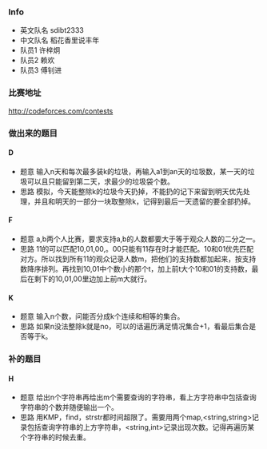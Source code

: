 ### Info
* 英文队名 sdibt2333
* 中文队名 稻花香里说丰年
* 队员1 许梓炯
* 队员2 赖欢
* 队员3 傅钊进

### 比赛地址
http://codeforces.com/contests

### 做出来的题目

#### D

* 题意
输入n天和每次最多装k的垃圾，再输入a1到an天的垃圾数，某一天的垃圾可以且只能留到第二天，求最少的垃圾袋个数。
* 思路
模拟，今天能整除k的垃圾今天扔掉，不能扔的记下来留到明天优先处理，并且和明天的一部分一块取整除k，记得到最后一天遗留的要全部扔掉。

#### F

* 题意
a,b两个人比赛，要求支持a,b的人数都要大于等于观众人数的二分之一。
* 思路
11的可以匹配10,01,00,。00只能有11存在时才能匹配。10和01优先匹配对方。所以找到所有11的观众记录人数m，把他们的支持数都加起来，按支持数降序排列。再找到10,01中个数小的那个t，加上前t大个10和01的支持数，最后在剩下的10,01,00里边加上前m大就行。


#### K

* 题意
输入n个数，问能否分成k个连续和相等的集合。
* 思路
如果n没法整除k就是no，可以的话遍历满足情况集合+1，看最后集合是否等于k。


### 补的题目

#### H

* 题意
给出n个字符串再给出m个需要查询的字符串，看上方字符串中包括查询字符串的个数并随便输出一个。
* 思路
用KMP，find，strstr都时间超限了。需要用两个map,<string,string>记录包括查询字符串的上方字符串，<string,int>记录出现次数。记得再遍历某个字符串的时候去重。




